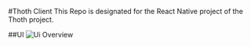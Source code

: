 #Thoth Client
This Repo is designated for the React Native project of the Thoth project.

##UI
![Ui Overview](https://github.com/samupp2758/thoth-app/overview.jpg)
